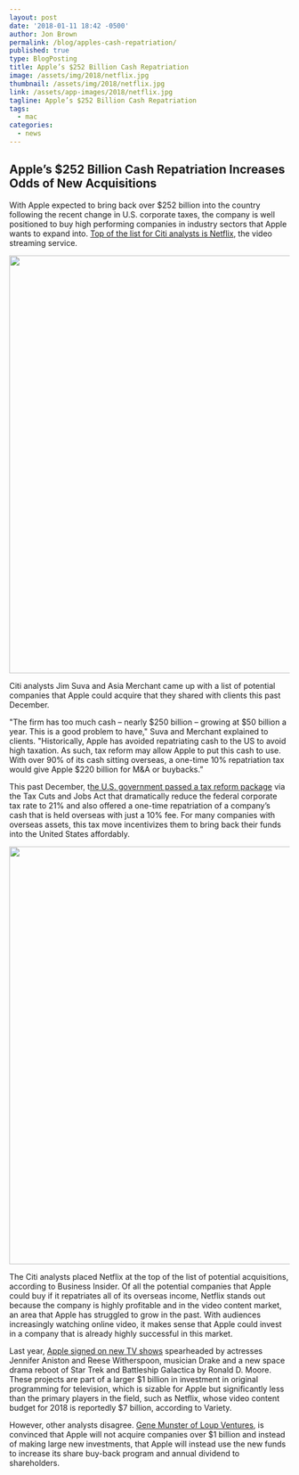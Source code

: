 ```yaml
---
layout: post
date: '2018-01-11 18:42 -0500'
author: Jon Brown
permalink: /blog/apples-cash-repatriation/
published: true
type: BlogPosting
title: Apple’s $252 Billion Cash Repatriation
image: /assets/img/2018/netflix.jpg
thumbnail: /assets/img/2018/netflix.jpg
link: /assets/app-images/2018/netflix.jpg
tagline: Apple’s $252 Billion Cash Repatriation
tags:
  - mac
categories:
  - news
---
```

## Apple’s $252 Billion Cash Repatriation Increases Odds of New Acquisitions

With Apple expected to bring back over $252 billion into the country following the recent change in U.S. corporate taxes, the company is well positioned to buy high performing companies in industry sectors that Apple wants to expand into. [Top of the list for Citi analysts is Netflix](https://www.businessinsider.com/apple-potential-merger-acquisition-candidates-aapl-2017-12?r=UK&IR=T), the video streaming service.

<img src="{{ site.site_cdn }}/assets/img/blog/2018/repat/apple_repatriation_1.jpg" class="img-fluid rounded m-2" width="750">

Citi analysts Jim Suva and Asia Merchant came up with a list of potential companies that Apple could acquire that they shared with clients this past December. 

"The firm has too much cash – nearly $250 billion – growing at $50 billion a year. This is a good problem to have," Suva and Merchant explained to clients. "Historically, Apple has avoided repatriating cash to the US to avoid high taxation. As such, tax reform may allow Apple to put this cash to use. With over 90% of its cash sitting overseas, a one-time 10% repatriation tax would give Apple $220 billion for M&A or buybacks.”

This past December, t[he U.S. government passed a tax reform package](https://www.congress.gov/bill/115th-congress/house-bill/1) via the Tax Cuts and Jobs Act that dramatically reduce the federal corporate tax rate to 21% and also offered a one-time repatriation of a company’s cash that is held overseas with just a 10% fee. For many companies with overseas assets, this tax move incentivizes them to bring back their funds into the United States affordably. 

<img src="{{ site.site_cdn }}/assets/img/blog/2018/repat/apple_repatriation_2.png" class="img-fluid rounded m-2" width="750">

The Citi analysts placed Netflix at the top of the list of potential acquisitions, according to Business Insider. Of all the potential companies that Apple could buy if it repatriates all of its overseas income, Netflix stands out because the company is highly profitable and in the video content market, an area that Apple has struggled to grow in the past. With audiences increasingly watching online video, it makes sense that Apple could invest in a company that is already highly successful in this market.

Last year, [Apple signed on new TV shows](https://variety.com/2017/digital/features/ted-sarandos-netflix-original-movies-shonda-rhimes-1202527321/) spearheaded by actresses Jennifer Aniston and Reese Witherspoon, musician Drake and a new space drama reboot of Star Trek and Battleship Galactica by Ronald D. Moore. These projects are part of a larger $1 billion in investment in original programming for television, which is sizable for Apple but significantly less than the primary players in the field, such as Netflix, whose video content budget for 2018 is reportedly $7 billion, according to Variety.

However, other analysts disagree. [Gene Munster of Loup Ventures](https://loupventures.com/framing-apples-cash-position-post-repatriation-no-change-to-ma-philosophy/), is convinced that Apple will not acquire companies over $1 billion and instead of making large new investments, that Apple will instead use the new funds to increase its share buy-back program and annual dividend to shareholders.

